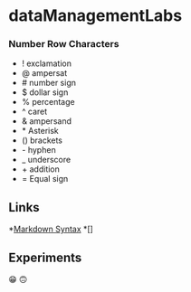 # dataManagementLabs

### Number Row Characters ###
* !  exclamation 
* @  ampersat
* \# number sign
* $  dollar sign
* %  percentage
* ^  caret
* &  ampersand 
* \* Asterisk
* () brackets
* \- hyphen
* \_ underscore
* \+ addition
* \= Equal sign

## Links ##
*[Markdown Syntax](https://www.markdownguide.org/basic-syntax/)
*[]

## Experiments ##
😁
🙃



